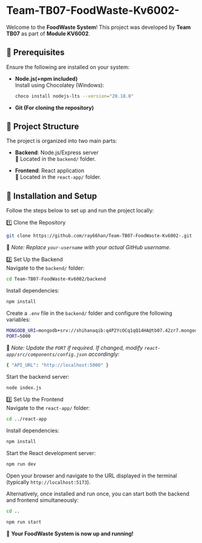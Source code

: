 # Team-TB07-FoodWaste-Kv6002-

Welcome to the **FoodWaste System**! This project was developed by **Team TB07** as part of **Module KV6002**.


## 🔧 Prerequisites

Ensure the following are installed on your system:

- **Node.js(+npm included)**  
  Install using Chocolatey (Windows):  
  ```bash
  choco install nodejs-lts --version="20.18.0"
- **Git (For cloning the repository)**

## 📂 Project Structure

The project is organized into two main parts:

- **Backend**: Node.js/Express server  
  📁 Located in the `backend/` folder.

- **Frontend**: React application  
  📁 Located in the `react-app/` folder.

## 🚀 Installation and Setup

Follow the steps below to set up and run the project locally:

1️⃣ Clone the Repository  
```bash
git clone https://github.com/ray66han/Team-TB07-FoodWaste-Kv6002-.git
```
📝 *Note: Replace `your-username` with your actual GitHub username.*

2️⃣ Set Up the Backend  
Navigate to the `backend/` folder: 
```bash
cd Team-TB07-FoodWaste-Kv6002/backend
``` 

Install dependencies:  
```bash
npm install
```  

Create a `.env` file in the `backend/` folder and configure the following variables:
```bash
MONGODB_URI=mongodb+srv://shihanaqib:q4P2YcOCq1qQ14HA@tb07.42zr7.mongodb.net/ 
PORT=5000
```

📝 *Note: Update the `PORT` if required. If changed, modify `react-app/src/components/config.json` accordingly:*
```bash
{ "API_URL": "http://localhost:5000" }
```  

Start the backend server: 
```bash
node index.js
```

3️⃣ Set Up the Frontend  
Navigate to the `react-app/` folder: 
```bash
cd ../react-app
``` 

Install dependencies:
```bash  
npm install
```  

Start the React development server:
```bash
npm run dev
```  

Open your browser and navigate to the URL displayed in the terminal (typically `http://localhost:5173`).

Alternatively, once installed and run once, you can start both the backend and frontend simultaneously:
```bash
cd ..
```

```bash
npm run start
```  

🎉 **Your FoodWaste System is now up and running!**

